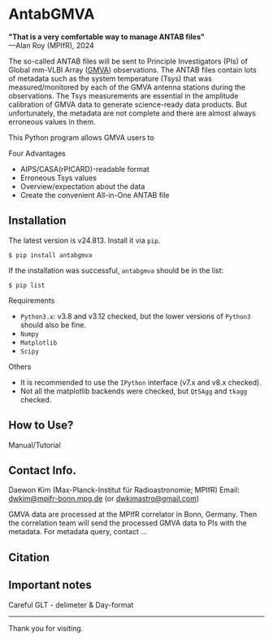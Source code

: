 # AntabGMVA

<b>"That is a very comfortable way to manage ANTAB files"</b><br>
&mdash;Alan Roy (MPIfR), 2024

The so-called ANTAB files will be sent to Principle Investigators (PIs) of Global mm-VLBI Array ([GMVA](https://www3.mpifr-bonn.mpg.de/div/vlbi/globalmm/)) observations. The ANTAB files contain lots of metadata such as the system temperature (Tsys) that was measured/monitored by each of the GMVA antenna stations during the observations. The Tsys measurements are essential in the amplitude calibration of GMVA data to generate science-ready data products. But unfortunately, the metadata are not complete and there are almost always erroneous values in them.

This Python program allows GMVA users to 

Four Advantages
* AIPS/CASA(rPICARD)-readable format
* Erroneous Tsys values
* Overview/expectation about the data
* Create the convenient All-in-One ANTAB file


## Installation
The latest version is v24.813. Install it via `pip`.
```
$ pip install antabgmva
```
If the installation was successful, `antabgmva` should be in the list:
```
$ pip list
```

Requirements
* `Python3.x`: v3.8 and v3.12 checked, but the lower versions of `Python3` should also be fine.
* `Numpy`
* `Matplotlib`
* `Scipy`

Others
* It is recommended to use the `IPython` interface (v7.x and v8.x checked).
* Not all the matplotlib backends were checked, but `Qt5Agg` and `tkagg` checked.




## How to Use?
Manual/Tutorial



## Contact Info.
Daewon Kim (Max-Planck-Institut für Radioastronomie; MPIfR)
Email: dwkim@mpifr-bonn.mpg.de (or dwkimastro@gmail.com)

GMVA data are processed at the MPIfR correlator in Bonn, Germany. Then the correlation team will send the processed GMVA data to PIs with the metadata.
For metadata query, contact ...



## Citation




## Important notes

Careful GLT - delimeter & Day-format



---

Thank you for visiting.
